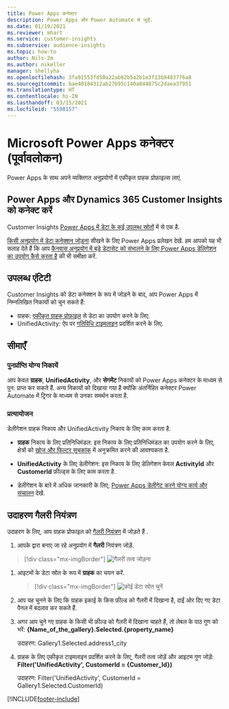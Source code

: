 ```yaml
---
title: Power Apps कनेक्टर
description: Power Apps और Power Automate से जुड़ें.
ms.date: 01/19/2021
ms.reviewer: mhart
ms.service: customer-insights
ms.subservice: audience-insights
ms.topic: how-to
author: Nils-2m
ms.author: nikeller
manager: shellyha
ms.openlocfilehash: 3fa91553fd50a22ab62b5a2b1e3f13b9483776a8
ms.sourcegitcommit: bae40184312ab27b95c140a044875c2daea37951
ms.translationtype: HT
ms.contentlocale: hi-IN
ms.lasthandoff: 03/15/2021
ms.locfileid: "5598157"
---
```

# <a name="microsoft-power-apps-connector-preview"></a>Microsoft Power Apps कनेक्टर (पूर्वावलोकन)

Power Apps के साथ अपने व्यक्तिगत अनुप्रयोगों में एकीकृत ग्राहक प्रोफ़ाइल्स लाएं.

## <a name="connect-power-apps-and-dynamics-365-customer-insights"></a>Power Apps और Dynamics 365 Customer Insights को कनेक्ट करें

Customer Insights [Power Apps में डेटा के कई उपलब्ध स्रोतों](/powerapps/maker/canvas-apps/working-with-data-sources) में से एक है.

[किसी अनुप्रयोग में डेटा कनेक्शन जोड़ना](/powerapps/maker/canvas-apps/add-data-connection) सीखने के लिए Power Apps प्रलेखन देखें. हम आपको यह भी सलाह देते हैं कि आप [कैनवास अनुप्रयोग में बड़े डेटासेट को संभालने के लिए Power Apps डेलिगेशन का उपयोग कैसे करता है](/powerapps/maker/canvas-apps/delegation-overview) की भी समीक्षा करें.

## <a name="available-entities"></a>उपलब्ध एंटिटी

Customer Insights को डेटा कनेक्शन के रूप में जोड़ने के बाद, आप Power Apps में निम्नलिखित निकायों को चुन सकते हैं:

- ग्राहक: [एकीकृत ग्राहक प्रोफ़ाइल](customer-profiles.md) से डेटा का उपयोग करने के लिए.
- UnifiedActivity: ऐप पर [गतिविधि टाइमलाइन](activities.md) प्रदर्शित करने के लिए.

## <a name="limitations"></a>सीमाएँ

### <a name="retrievable-entities"></a>पुनर्प्राप्ति योग्य निकायें

आप केवल **ग्राहक**, **UnifiedActivity**, और **सेगमेंट** निकायों को Power Apps कनेक्टर के माध्यम से पुन: प्राप्त कर सकते हैं. अन्य निकायों को दिखाया गया है क्योंकि अंतर्निहित कनेक्टर Power Automate में ट्रिगर के माध्यम से उनका समर्थन करता है.  

### <a name="delegation"></a>प्रत्यायोजन

डेलीगेशन ग्राहक निकाय और UnifiedActivity निकाय के लिए काम करता है. 

- **ग्राहक** निकाय के लिए प्रतिनिधिमंडल: इस निकाय के लिए प्रतिनिधिमंडल का उपयोग करने के लिए, क्षेत्रों को [खोज और फिल्टर सूचकांक](search-filter-index.md) में अनुक्रमित करने की आवश्यकता है.  

- **UnifiedActivity** के लिए डेलीगेशन: इस निकाय के लिए डेलिगेशन केवल **ActivityId** और **CustomerId** फ़ील्ड्स के लिए काम करता है.  

- डेलीगेशन के बारे में अधिक जानकारी के लिए, [Power Apps डेलीगेट करने योग्य कार्य और संचालन](/connectors/commondataservice/#power-apps-delegable-functions-and-operations-for-the-cds-for-apps) देखें. 

## <a name="example-gallery-control"></a>उदाहरण गैलरी नियंत्रण

उदाहरण के लिए, आप ग्राहक प्रोफाइल को [गैलरी नियंत्रण](/powerapps/maker/canvas-apps/add-gallery) में जोड़ते हैं .

1. आपके द्वारा बनाए जा रहे अनुप्रयोग में **गैलरी** नियंत्रण जोड़ें.

> [!div class="mx-imgBorder"]
> ![गैलरी तत्व जोड़ना](media/connector-powerapps9.png "गैलरी तत्व जोड़ें")

1. आइटमों के डेटा स्रोत के रूप में **ग्राहक** का चयन करें.

    > [!div class="mx-imgBorder"]
    > ![कोई डेटा स्रोत चुनें](media/choose-datasource-powerapps.png "कोई डेटा स्रोत चुनें")

1. आप यह चुनने के लिए कि ग्राहक इकाई के किस फ़ील्ड को गैलरी में दिखाना है, दाईं ओर दिए गए डेटा पैनल में बदलाव कर सकते हैं.

1. अगर आप चुने गए ग्राहक के किसी भी फ़ील्ड को गैलरी में दिखाना चाहते हैं, तो लेबल के पाठ गुण को भरें:  **{Name_of_the_gallery}.Selected.{property_name}**

    उदाहरण: Gallery1.Selected.address1_city

1. ग्राहक के लिए एकीकृत टाइमलाइन प्रदर्शित करने के लिए, गैलरी तत्व जोड़ें और आइटम गुण जोड़ें: **Filter('UnifiedActivity', CustomerId = {Customer_Id})**

    उदाहरण: Filter('UnifiedActivity', CustomerId = Gallery1.Selected.CustomerId)


[!INCLUDE[footer-include](../includes/footer-banner.md)]